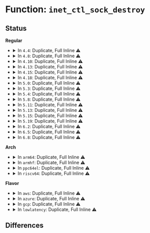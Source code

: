 # Function: <code>inet_ctl_sock_destroy</code>

## Status
<b>Regular</b>
<ul>
<li>
<details>
<summary>In <code>4.4</code>: Duplicate, Full Inline ⚠️</summary>

**Collision:** Static Duplication

**Inline:** Full

**Transformation:** False

**Instances:**

```
In net/ipv4/tcp_ipv4.c (ffffffff8177b8b0)
Location: include/net/inet_common.h:42
Inline: True
Inline callers:
  - net/ipv4/tcp_ipv4.c:tcp_sk_exit
```
```
In net/ipv4/icmp.c (ffffffff8178de40)
Location: include/net/inet_common.h:42
Inline: True
Inline callers:
  - net/ipv4/icmp.c:icmp_sk_exit
  - net/ipv4/icmp.c:icmp_sk_init
```
```
In net/ipv4/igmp.c (ffffffff8179576a)
Location: include/net/inet_common.h:42
Inline: True
Inline callers:
  - net/ipv4/igmp.c:igmp_net_exit
```
```
In net/ipv6/ndisc.c (ffffffff817de56c)
Location: include/net/inet_common.h:42
Inline: True
Inline callers:
  - net/ipv6/ndisc.c:ndisc_net_exit
```
```
In net/ipv6/icmp.c (ffffffff817e7448)
Location: include/net/inet_common.h:42
Inline: True
Inline callers:
  - net/ipv6/icmp.c:icmpv6_sk_exit
  - net/ipv6/icmp.c:icmpv6_sk_init
```
```
In net/ipv6/mcast.c (ffffffff817e97b4)
Location: include/net/inet_common.h:42
Inline: True
Inline callers:
  - net/ipv6/mcast.c:igmp6_net_exit
  - net/ipv6/mcast.c:igmp6_net_exit
  - net/ipv6/mcast.c:igmp6_net_init
  - net/ipv6/mcast.c:igmp6_net_init
```
```
In net/ipv6/tcp_ipv6.c (ffffffff817efbec)
Location: include/net/inet_common.h:42
Inline: True
Inline callers:
  - net/ipv6/tcp_ipv6.c:tcpv6_net_exit
```
</details>
</li>
<li>
<details>
<summary>In <code>4.8</code>: Duplicate, Full Inline ⚠️</summary>

**Collision:** Static Duplication

**Inline:** Full

**Transformation:** False

**Instances:**

```
In net/ipv4/tcp_ipv4.c (ffffffff817e9130)
Location: include/net/inet_common.h:47
Inline: True
Inline callers:
  - net/ipv4/tcp_ipv4.c:tcp_sk_exit
```
```
In net/ipv4/icmp.c (ffffffff817fb5d4)
Location: include/net/inet_common.h:47
Inline: True
Inline callers:
  - net/ipv4/icmp.c:icmp_sk_init
  - net/ipv4/icmp.c:icmp_sk_exit
```
```
In net/ipv4/igmp.c (ffffffff8180315a)
Location: include/net/inet_common.h:47
Inline: True
Inline callers:
  - net/ipv4/igmp.c:igmp_net_exit
```
```
In net/ipv6/ndisc.c (ffffffff8184c48c)
Location: include/net/inet_common.h:47
Inline: True
Inline callers:
  - net/ipv6/ndisc.c:ndisc_net_exit
```
```
In net/ipv6/icmp.c (ffffffff81855848)
Location: include/net/inet_common.h:47
Inline: True
Inline callers:
  - net/ipv6/icmp.c:icmpv6_sk_exit
  - net/ipv6/icmp.c:icmpv6_sk_init
```
```
In net/ipv6/mcast.c (ffffffff81858004)
Location: include/net/inet_common.h:47
Inline: True
Inline callers:
  - net/ipv6/mcast.c:igmp6_net_exit
  - net/ipv6/mcast.c:igmp6_net_exit
  - net/ipv6/mcast.c:igmp6_net_init
  - net/ipv6/mcast.c:igmp6_net_init
```
```
In net/ipv6/tcp_ipv6.c (ffffffff8185e7dc)
Location: include/net/inet_common.h:47
Inline: True
Inline callers:
  - net/ipv6/tcp_ipv6.c:tcpv6_net_exit
```
</details>
</li>
<li>
<details>
<summary>In <code>4.10</code>: Duplicate, Full Inline ⚠️</summary>

**Collision:** Static Duplication

**Inline:** Full

**Transformation:** False

**Instances:**

```
In net/ipv4/tcp_ipv4.c (ffffffff81819325)
Location: include/net/inet_common.h:47
Inline: True
Inline callers:
  - net/ipv4/tcp_ipv4.c:tcp_sk_exit
```
```
In net/ipv4/icmp.c (ffffffff8182c48f)
Location: include/net/inet_common.h:47
Inline: True
Inline callers:
  - net/ipv4/icmp.c:icmp_sk_init
  - net/ipv4/icmp.c:icmp_sk_exit
```
```
In net/ipv4/igmp.c (ffffffff818340fa)
Location: include/net/inet_common.h:47
Inline: True
Inline callers:
  - net/ipv4/igmp.c:igmp_net_exit
```
```
In net/ipv6/ndisc.c (ffffffff8187e35c)
Location: include/net/inet_common.h:47
Inline: True
Inline callers:
  - net/ipv6/ndisc.c:ndisc_net_exit
```
```
In net/ipv6/icmp.c (ffffffff8188753d)
Location: include/net/inet_common.h:47
Inline: True
Inline callers:
  - net/ipv6/icmp.c:icmpv6_sk_exit
  - net/ipv6/icmp.c:icmpv6_sk_init
```
```
In net/ipv6/mcast.c (ffffffff8188a0c4)
Location: include/net/inet_common.h:47
Inline: True
Inline callers:
  - net/ipv6/mcast.c:igmp6_net_exit
  - net/ipv6/mcast.c:igmp6_net_exit
  - net/ipv6/mcast.c:igmp6_net_init
  - net/ipv6/mcast.c:igmp6_net_init
```
```
In net/ipv6/tcp_ipv6.c (ffffffff8189091c)
Location: include/net/inet_common.h:47
Inline: True
Inline callers:
  - net/ipv6/tcp_ipv6.c:tcpv6_net_exit
```
</details>
</li>
<li>
<details>
<summary>In <code>4.13</code>: Duplicate, Full Inline ⚠️</summary>

**Collision:** Static Duplication

**Inline:** Full

**Transformation:** False

**Instances:**

```
In net/ipv4/tcp_ipv4.c (ffffffff81839a43)
Location: include/net/inet_common.h:48
Inline: True
Inline callers:
  - net/ipv4/tcp_ipv4.c:tcp_sk_exit
```
```
In net/ipv4/icmp.c (ffffffff8184d793)
Location: include/net/inet_common.h:48
Inline: True
Inline callers:
  - net/ipv4/icmp.c:icmp_sk_exit
```
```
In net/ipv4/igmp.c (ffffffff818556da)
Location: include/net/inet_common.h:48
Inline: True
Inline callers:
  - net/ipv4/igmp.c:igmp_net_exit
```
```
In net/ipv6/ndisc.c (ffffffff818a43ac)
Location: include/net/inet_common.h:48
Inline: True
Inline callers:
  - net/ipv6/ndisc.c:ndisc_net_exit
```
```
In net/ipv6/icmp.c (ffffffff818adaeb)
Location: include/net/inet_common.h:48
Inline: True
Inline callers:
  - net/ipv6/icmp.c:icmpv6_sk_exit
```
```
In net/ipv6/mcast.c (ffffffff818b00f4)
Location: include/net/inet_common.h:48
Inline: True
Inline callers:
  - net/ipv6/mcast.c:igmp6_net_exit
  - net/ipv6/mcast.c:igmp6_net_exit
  - net/ipv6/mcast.c:igmp6_net_init
  - net/ipv6/mcast.c:igmp6_net_init
```
```
In net/ipv6/tcp_ipv6.c (ffffffff818b6f0c)
Location: include/net/inet_common.h:48
Inline: True
Inline callers:
  - net/ipv6/tcp_ipv6.c:tcpv6_net_exit
```
</details>
</li>
<li>
<details>
<summary>In <code>4.15</code>: Duplicate, Full Inline ⚠️</summary>

**Collision:** Static Duplication

**Inline:** Full

**Transformation:** False

**Instances:**

```
In net/ipv4/tcp_ipv4.c (ffffffff818b920b)
Location: include/net/inet_common.h:49
Inline: True
Inline callers:
  - net/ipv4/tcp_ipv4.c:tcp_sk_exit
```
```
In net/ipv4/icmp.c (ffffffff818cd4c8)
Location: include/net/inet_common.h:49
Inline: True
Inline callers:
  - net/ipv4/icmp.c:icmp_sk_exit
```
```
In net/ipv4/igmp.c (ffffffff818d557a)
Location: include/net/inet_common.h:49
Inline: True
Inline callers:
  - net/ipv4/igmp.c:igmp_net_exit
```
```
In net/ipv6/ndisc.c (ffffffff81926d5c)
Location: include/net/inet_common.h:49
Inline: True
Inline callers:
  - net/ipv6/ndisc.c:ndisc_net_exit
```
```
In net/ipv6/icmp.c (ffffffff81930780)
Location: include/net/inet_common.h:49
Inline: True
Inline callers:
  - net/ipv6/icmp.c:icmpv6_sk_exit
```
```
In net/ipv6/mcast.c (ffffffff81932da4)
Location: include/net/inet_common.h:49
Inline: True
Inline callers:
  - net/ipv6/mcast.c:igmp6_net_exit
  - net/ipv6/mcast.c:igmp6_net_exit
  - net/ipv6/mcast.c:igmp6_net_init
  - net/ipv6/mcast.c:igmp6_net_init
```
```
In net/ipv6/tcp_ipv6.c (ffffffff81939d3c)
Location: include/net/inet_common.h:49
Inline: True
Inline callers:
  - net/ipv6/tcp_ipv6.c:tcpv6_net_exit
```
</details>
</li>
<li>
<details>
<summary>In <code>4.18</code>: Duplicate, Full Inline ⚠️</summary>

**Collision:** Static Duplication

**Inline:** Full

**Transformation:** False

**Instances:**

```
In net/ipv4/tcp_ipv4.c (ffffffff8190e60b)
Location: include/net/inet_common.h:51
Inline: True
Inline callers:
  - net/ipv4/tcp_ipv4.c:tcp_sk_exit
```
```
In net/ipv4/icmp.c (ffffffff819238a8)
Location: include/net/inet_common.h:51
Inline: True
Inline callers:
  - net/ipv4/icmp.c:icmp_sk_exit
```
```
In net/ipv4/igmp.c (ffffffff8192beda)
Location: include/net/inet_common.h:51
Inline: True
Inline callers:
  - net/ipv4/igmp.c:igmp_net_exit
```
```
In net/ipv6/ndisc.c (ffffffff8197f10c)
Location: include/net/inet_common.h:51
Inline: True
Inline callers:
  - net/ipv6/ndisc.c:ndisc_net_exit
```
```
In net/ipv6/icmp.c (ffffffff81989410)
Location: include/net/inet_common.h:51
Inline: True
Inline callers:
  - net/ipv6/icmp.c:icmpv6_sk_exit
```
```
In net/ipv6/mcast.c (ffffffff8198b851)
Location: include/net/inet_common.h:51
Inline: True
Inline callers:
  - net/ipv6/mcast.c:igmp6_net_exit
  - net/ipv6/mcast.c:igmp6_net_exit
  - net/ipv6/mcast.c:igmp6_net_init
  - net/ipv6/mcast.c:igmp6_net_init
```
```
In net/ipv6/tcp_ipv6.c (ffffffff81991fec)
Location: include/net/inet_common.h:51
Inline: True
Inline callers:
  - net/ipv6/tcp_ipv6.c:tcpv6_net_exit
```
</details>
</li>
<li>
<details>
<summary>In <code>5.0</code>: Duplicate, Full Inline ⚠️</summary>

**Collision:** Static Duplication

**Inline:** Full

**Transformation:** False

**Instances:**

```
In net/ipv4/tcp_ipv4.c (ffffffff8193c9fb)
Location: include/net/inet_common.h:53
Inline: True
Inline callers:
  - net/ipv4/tcp_ipv4.c:tcp_sk_exit
```
```
In net/ipv4/icmp.c (ffffffff81952698)
Location: include/net/inet_common.h:53
Inline: True
Inline callers:
  - net/ipv4/icmp.c:icmp_sk_exit
```
```
In net/ipv4/igmp.c (ffffffff8195b36a)
Location: include/net/inet_common.h:53
Inline: True
Inline callers:
  - net/ipv4/igmp.c:igmp_net_exit
```
```
In net/ipv6/ndisc.c (ffffffff819b56dc)
Location: include/net/inet_common.h:53
Inline: True
Inline callers:
  - net/ipv6/ndisc.c:ndisc_net_exit
```
```
In net/ipv6/icmp.c (ffffffff819bfd30)
Location: include/net/inet_common.h:53
Inline: True
Inline callers:
  - net/ipv6/icmp.c:icmpv6_sk_exit
```
```
In net/ipv6/mcast.c (ffffffff819c24f1)
Location: include/net/inet_common.h:53
Inline: True
Inline callers:
  - net/ipv6/mcast.c:igmp6_net_exit
  - net/ipv6/mcast.c:igmp6_net_exit
  - net/ipv6/mcast.c:igmp6_net_init
  - net/ipv6/mcast.c:igmp6_net_init
```
```
In net/ipv6/tcp_ipv6.c (ffffffff819c885c)
Location: include/net/inet_common.h:53
Inline: True
Inline callers:
  - net/ipv6/tcp_ipv6.c:tcpv6_net_exit
```
</details>
</li>
<li>
<details>
<summary>In <code>5.3</code>: Duplicate, Full Inline ⚠️</summary>

**Collision:** Static Duplication

**Inline:** Full

**Transformation:** False

**Instances:**

```
In net/ipv4/tcp_ipv4.c (ffffffff819a0e5d)
Location: include/net/inet_common.h:54
Inline: True
Inline callers:
  - net/ipv4/tcp_ipv4.c:tcp_sk_exit
```
```
In net/ipv4/icmp.c (ffffffff819b6f55)
Location: include/net/inet_common.h:54
Inline: True
Inline callers:
  - net/ipv4/icmp.c:icmp_sk_exit
```
```
In net/ipv4/igmp.c (ffffffff819c003a)
Location: include/net/inet_common.h:54
Inline: True
Inline callers:
  - net/ipv4/igmp.c:igmp_net_exit
```
```
In net/ipv6/ndisc.c (ffffffff81a241ac)
Location: include/net/inet_common.h:54
Inline: True
Inline callers:
  - net/ipv6/ndisc.c:ndisc_net_exit
```
```
In net/ipv6/icmp.c (ffffffff81a2ea05)
Location: include/net/inet_common.h:54
Inline: True
Inline callers:
  - net/ipv6/icmp.c:icmpv6_sk_exit
```
```
In net/ipv6/mcast.c (ffffffff81a312e1)
Location: include/net/inet_common.h:54
Inline: True
Inline callers:
  - net/ipv6/mcast.c:igmp6_net_exit
  - net/ipv6/mcast.c:igmp6_net_exit
  - net/ipv6/mcast.c:igmp6_net_init
  - net/ipv6/mcast.c:igmp6_net_init
```
```
In net/ipv6/tcp_ipv6.c (ffffffff81a371fc)
Location: include/net/inet_common.h:54
Inline: True
Inline callers:
  - net/ipv6/tcp_ipv6.c:tcpv6_net_exit
```
</details>
</li>
<li>
<details>
<summary>In <code>5.4</code>: Duplicate, Full Inline ⚠️</summary>

**Collision:** Static Duplication

**Inline:** Full

**Transformation:** False

**Instances:**

```
In net/ipv4/tcp_ipv4.c (ffffffff819d7a2d)
Location: include/net/inet_common.h:54
Inline: True
Inline callers:
  - net/ipv4/tcp_ipv4.c:tcp_sk_exit
```
```
In net/ipv4/icmp.c (ffffffff819edc55)
Location: include/net/inet_common.h:54
Inline: True
Inline callers:
  - net/ipv4/icmp.c:icmp_sk_exit
```
```
In net/ipv4/igmp.c (ffffffff819f6bda)
Location: include/net/inet_common.h:54
Inline: True
Inline callers:
  - net/ipv4/igmp.c:igmp_net_exit
```
```
In net/ipv6/ndisc.c (ffffffff81a5ac2c)
Location: include/net/inet_common.h:54
Inline: True
Inline callers:
  - net/ipv6/ndisc.c:ndisc_net_exit
```
```
In net/ipv6/icmp.c (ffffffff81a65555)
Location: include/net/inet_common.h:54
Inline: True
Inline callers:
  - net/ipv6/icmp.c:icmpv6_sk_exit
```
```
In net/ipv6/mcast.c (ffffffff81a67e31)
Location: include/net/inet_common.h:54
Inline: True
Inline callers:
  - net/ipv6/mcast.c:igmp6_net_exit
  - net/ipv6/mcast.c:igmp6_net_exit
  - net/ipv6/mcast.c:igmp6_net_init
  - net/ipv6/mcast.c:igmp6_net_init
```
```
In net/ipv6/tcp_ipv6.c (ffffffff81a6dd1c)
Location: include/net/inet_common.h:54
Inline: True
Inline callers:
  - net/ipv6/tcp_ipv6.c:tcpv6_net_exit
```
</details>
</li>
<li>
<details>
<summary>In <code>5.8</code>: Duplicate, Full Inline ⚠️</summary>

**Collision:** Static Duplication

**Inline:** Full

**Transformation:** False

**Instances:**

```
In net/ipv4/tcp_ipv4.c (ffffffff81ac4acf)
Location: include/net/inet_common.h:60
Inline: True
Inline callers:
  - net/ipv4/tcp_ipv4.c:tcp_sk_exit
```
```
In net/ipv4/icmp.c (ffffffff81adba55)
Location: include/net/inet_common.h:60
Inline: True
Inline callers:
  - net/ipv4/icmp.c:icmp_sk_exit
```
```
In net/ipv4/igmp.c (ffffffff81ae4e1a)
Location: include/net/inet_common.h:60
Inline: True
Inline callers:
  - net/ipv4/igmp.c:igmp_net_exit
```
```
In net/ipv6/ndisc.c (ffffffff81b5393c)
Location: include/net/inet_common.h:60
Inline: True
Inline callers:
  - net/ipv6/ndisc.c:ndisc_net_exit
```
```
In net/ipv6/icmp.c (ffffffff81b5dca5)
Location: include/net/inet_common.h:60
Inline: True
Inline callers:
  - net/ipv6/icmp.c:icmpv6_sk_exit
```
```
In net/ipv6/mcast.c (ffffffff81b60131)
Location: include/net/inet_common.h:60
Inline: True
Inline callers:
  - net/ipv6/mcast.c:igmp6_net_exit
  - net/ipv6/mcast.c:igmp6_net_exit
  - net/ipv6/mcast.c:igmp6_net_init
  - net/ipv6/mcast.c:igmp6_net_init
```
```
In net/ipv6/tcp_ipv6.c (ffffffff81b6701c)
Location: include/net/inet_common.h:60
Inline: True
Inline callers:
  - net/ipv6/tcp_ipv6.c:tcpv6_net_exit
```
</details>
</li>
<li>
<details>
<summary>In <code>5.11</code>: Duplicate, Full Inline ⚠️</summary>

**Collision:** Static Duplication

**Inline:** Full

**Transformation:** False

**Instances:**

```
In net/ipv4/tcp_ipv4.c (ffffffff81ad02df)
Location: include/net/inet_common.h:60
Inline: True
Inline callers:
  - net/ipv4/tcp_ipv4.c:tcp_sk_exit
```
```
In net/ipv4/icmp.c (ffffffff81ae8525)
Location: include/net/inet_common.h:60
Inline: True
Inline callers:
  - net/ipv4/icmp.c:icmp_sk_exit
```
```
In net/ipv4/igmp.c (ffffffff81af1cea)
Location: include/net/inet_common.h:60
Inline: True
Inline callers:
  - net/ipv4/igmp.c:igmp_net_exit
```
```
In net/ipv6/ndisc.c (ffffffff81b61ecc)
Location: include/net/inet_common.h:60
Inline: True
Inline callers:
  - net/ipv6/ndisc.c:ndisc_net_exit
```
```
In net/ipv6/icmp.c (ffffffff81b6c475)
Location: include/net/inet_common.h:60
Inline: True
Inline callers:
  - net/ipv6/icmp.c:icmpv6_sk_exit
```
```
In net/ipv6/mcast.c (ffffffff81b6e8a1)
Location: include/net/inet_common.h:60
Inline: True
Inline callers:
  - net/ipv6/mcast.c:igmp6_net_exit
  - net/ipv6/mcast.c:igmp6_net_exit
  - net/ipv6/mcast.c:igmp6_net_init
  - net/ipv6/mcast.c:igmp6_net_init
```
```
In net/ipv6/tcp_ipv6.c (ffffffff81b7557c)
Location: include/net/inet_common.h:60
Inline: True
Inline callers:
  - net/ipv6/tcp_ipv6.c:tcpv6_net_exit
```
</details>
</li>
<li>
<details>
<summary>In <code>5.13</code>: Duplicate, Full Inline ⚠️</summary>

**Collision:** Static Duplication

**Inline:** Full

**Transformation:** False

**Instances:**

```
In net/ipv4/tcp_ipv4.c (ffffffff81abb441)
Location: include/net/inet_common.h:62
Inline: True
Inline callers:
  - net/ipv4/tcp_ipv4.c:tcp_sk_exit
```
```
In net/ipv4/icmp.c (ffffffff81ad37ba)
Location: include/net/inet_common.h:62
Inline: True
Inline callers:
  - net/ipv4/icmp.c:icmp_sk_exit
```
```
In net/ipv4/igmp.c (ffffffff81add4da)
Location: include/net/inet_common.h:62
Inline: True
Inline callers:
  - net/ipv4/igmp.c:igmp_net_exit
```
```
In net/ipv6/ndisc.c (ffffffff81b5017c)
Location: include/net/inet_common.h:62
Inline: True
Inline callers:
  - net/ipv6/ndisc.c:ndisc_net_exit
```
```
In net/ipv6/icmp.c (ffffffff81b5a7ca)
Location: include/net/inet_common.h:62
Inline: True
Inline callers:
  - net/ipv6/icmp.c:icmpv6_sk_exit
```
```
In net/ipv6/mcast.c (ffffffff81b5cca1)
Location: include/net/inet_common.h:62
Inline: True
Inline callers:
  - net/ipv6/mcast.c:igmp6_net_exit
  - net/ipv6/mcast.c:igmp6_net_exit
  - net/ipv6/mcast.c:igmp6_net_init
  - net/ipv6/mcast.c:igmp6_net_init
```
```
In net/ipv6/tcp_ipv6.c (ffffffff81b6402c)
Location: include/net/inet_common.h:62
Inline: True
Inline callers:
  - net/ipv6/tcp_ipv6.c:tcpv6_net_exit
```
</details>
</li>
<li>
<details>
<summary>In <code>5.15</code>: Duplicate, Full Inline ⚠️</summary>

**Collision:** Static Duplication

**Inline:** Full

**Transformation:** False

**Instances:**

```
In net/ipv4/tcp_ipv4.c (ffffffff81b78799)
Location: include/net/inet_common.h:62
Inline: True
Inline callers:
  - net/ipv4/tcp_ipv4.c:tcp_sk_exit
```
```
In net/ipv4/icmp.c (ffffffff81b92432)
Location: include/net/inet_common.h:62
Inline: True
Inline callers:
  - net/ipv4/icmp.c:icmp_sk_exit
```
```
In net/ipv4/igmp.c (ffffffff81b9c94a)
Location: include/net/inet_common.h:62
Inline: True
Inline callers:
  - net/ipv4/igmp.c:igmp_net_exit
```
```
In net/ipv6/ndisc.c (ffffffff81c174dc)
Location: include/net/inet_common.h:62
Inline: True
Inline callers:
  - net/ipv6/ndisc.c:ndisc_net_exit
```
```
In net/ipv6/icmp.c (ffffffff81c21e02)
Location: include/net/inet_common.h:62
Inline: True
Inline callers:
  - net/ipv6/icmp.c:icmpv6_sk_exit
```
```
In net/ipv6/mcast.c (ffffffff81c244f1)
Location: include/net/inet_common.h:62
Inline: True
Inline callers:
  - net/ipv6/mcast.c:igmp6_net_exit
  - net/ipv6/mcast.c:igmp6_net_exit
  - net/ipv6/mcast.c:igmp6_net_init
  - net/ipv6/mcast.c:igmp6_net_init
```
```
In net/ipv6/tcp_ipv6.c (ffffffff81c2baec)
Location: include/net/inet_common.h:62
Inline: True
Inline callers:
  - net/ipv6/tcp_ipv6.c:tcpv6_net_exit
```
</details>
</li>
<li>
<details>
<summary>In <code>5.19</code>: Duplicate, Full Inline ⚠️</summary>

**Collision:** Static Duplication

**Inline:** Full

**Transformation:** False

**Instances:**

```
In net/ipv4/igmp.c (ffffffff81d2e98a)
Location: include/net/inet_common.h:62
Inline: True
Inline callers:
  - net/ipv4/igmp.c:igmp_net_exit
```
```
In net/ipv6/ndisc.c (ffffffff81db32fc)
Location: include/net/inet_common.h:62
Inline: True
Inline callers:
  - net/ipv6/ndisc.c:ndisc_net_exit
```
```
In net/ipv6/mcast.c (ffffffff81dc19c1)
Location: include/net/inet_common.h:62
Inline: True
Inline callers:
  - net/ipv6/mcast.c:igmp6_net_exit
  - net/ipv6/mcast.c:igmp6_net_exit
  - net/ipv6/mcast.c:igmp6_net_exit
  - net/ipv6/mcast.c:igmp6_net_exit
  - net/ipv6/mcast.c:igmp6_net_init
  - net/ipv6/mcast.c:igmp6_net_init
  - net/ipv6/mcast.c:igmp6_net_init
  - net/ipv6/mcast.c:igmp6_net_init
```
```
In net/ipv6/tcp_ipv6.c (ffffffff81dc902c)
Location: include/net/inet_common.h:62
Inline: True
Inline callers:
  - net/ipv6/tcp_ipv6.c:tcpv6_net_exit
```
</details>
</li>
<li>
<details>
<summary>In <code>6.2</code>: Duplicate, Full Inline ⚠️</summary>

**Collision:** Static Duplication

**Inline:** Full

**Transformation:** False

**Instances:**

```
In net/ipv4/igmp.c (ffffffff81ef697a)
Location: include/net/inet_common.h:68
Inline: True
Inline callers:
  - net/ipv4/igmp.c:igmp_net_exit
```
```
In net/ipv6/ndisc.c (ffffffff81f8291c)
Location: include/net/inet_common.h:68
Inline: True
Inline callers:
  - net/ipv6/ndisc.c:ndisc_net_exit
```
```
In net/ipv6/mcast.c (ffffffff81f922e1)
Location: include/net/inet_common.h:68
Inline: True
Inline callers:
  - net/ipv6/mcast.c:igmp6_net_exit
  - net/ipv6/mcast.c:igmp6_net_exit
  - net/ipv6/mcast.c:igmp6_net_exit
  - net/ipv6/mcast.c:igmp6_net_exit
  - net/ipv6/mcast.c:igmp6_net_init
  - net/ipv6/mcast.c:igmp6_net_init
  - net/ipv6/mcast.c:igmp6_net_init
  - net/ipv6/mcast.c:igmp6_net_init
```
```
In net/ipv6/tcp_ipv6.c (ffffffff81f99d2c)
Location: include/net/inet_common.h:68
Inline: True
Inline callers:
  - net/ipv6/tcp_ipv6.c:tcpv6_net_exit
```
</details>
</li>
<li>
<details>
<summary>In <code>6.5</code>: Duplicate, Full Inline ⚠️</summary>

**Collision:** Static Duplication

**Inline:** Full

**Transformation:** False

**Instances:**

```
In net/ipv4/igmp.c (ffffffff81f563ea)
Location: include/net/inet_common.h:69
Inline: True
Inline callers:
  - net/ipv4/igmp.c:igmp_net_exit
```
```
In net/ipv6/ndisc.c (ffffffff81fe2c2c)
Location: include/net/inet_common.h:69
Inline: True
Inline callers:
  - net/ipv6/ndisc.c:ndisc_net_exit
```
```
In net/ipv6/mcast.c (ffffffff81ff2c51)
Location: include/net/inet_common.h:69
Inline: True
Inline callers:
  - net/ipv6/mcast.c:igmp6_net_exit
  - net/ipv6/mcast.c:igmp6_net_exit
  - net/ipv6/mcast.c:igmp6_net_exit
  - net/ipv6/mcast.c:igmp6_net_exit
  - net/ipv6/mcast.c:igmp6_net_init
  - net/ipv6/mcast.c:igmp6_net_init
  - net/ipv6/mcast.c:igmp6_net_init
  - net/ipv6/mcast.c:igmp6_net_init
```
```
In net/ipv6/tcp_ipv6.c (ffffffff81ffa6fc)
Location: include/net/inet_common.h:69
Inline: True
Inline callers:
  - net/ipv6/tcp_ipv6.c:tcpv6_net_exit
```
</details>
</li>
<li>
<details>
<summary>In <code>6.8</code>: Duplicate, Full Inline ⚠️</summary>

**Collision:** Static Duplication

**Inline:** Full

**Transformation:** False

**Instances:**

```
In net/ipv4/igmp.c (ffffffff8201c88a)
Location: include/net/inet_common.h:71
Inline: True
Inline callers:
  - net/ipv4/igmp.c:igmp_net_exit
```
```
In net/ipv6/ndisc.c (ffffffff820b0b4c)
Location: include/net/inet_common.h:71
Inline: True
Inline callers:
  - net/ipv6/ndisc.c:ndisc_net_exit
```
```
In net/ipv6/mcast.c (ffffffff820c08e1)
Location: include/net/inet_common.h:71
Inline: True
Inline callers:
  - net/ipv6/mcast.c:igmp6_net_exit
  - net/ipv6/mcast.c:igmp6_net_exit
  - net/ipv6/mcast.c:igmp6_net_exit
  - net/ipv6/mcast.c:igmp6_net_exit
  - net/ipv6/mcast.c:igmp6_net_init
  - net/ipv6/mcast.c:igmp6_net_init
  - net/ipv6/mcast.c:igmp6_net_init
  - net/ipv6/mcast.c:igmp6_net_init
```
```
In net/ipv6/tcp_ipv6.c (ffffffff820c83ec)
Location: include/net/inet_common.h:71
Inline: True
Inline callers:
  - net/ipv6/tcp_ipv6.c:tcpv6_net_exit
```
</details>
</li>
</ul>
<b>Arch</b>
<ul>
<li>
<details>
<summary>In <code>arm64</code>: Duplicate, Full Inline ⚠️</summary>

**Collision:** Static Duplication

**Inline:** Full

**Transformation:** False

**Instances:**

```
In net/ipv4/tcp_ipv4.c (ffff800010c8a8f4)
Location: include/net/inet_common.h:54
Inline: True
Inline callers:
  - net/ipv4/tcp_ipv4.c:tcp_sk_exit
```
```
In net/ipv4/icmp.c (ffff800010ca37b4)
Location: include/net/inet_common.h:54
Inline: True
Inline callers:
  - net/ipv4/icmp.c:icmp_sk_exit
```
```
In net/ipv4/igmp.c (ffff800010cad704)
Location: include/net/inet_common.h:54
Inline: True
Inline callers:
  - net/ipv4/igmp.c:igmp_net_exit
```
```
In net/ipv6/ndisc.c (ffff800010d1ffb4)
Location: include/net/inet_common.h:54
Inline: True
Inline callers:
  - net/ipv6/ndisc.c:ndisc_net_exit
```
```
In net/ipv6/icmp.c (ffff800010d2b50c)
Location: include/net/inet_common.h:54
Inline: True
Inline callers:
  - net/ipv6/icmp.c:icmpv6_sk_exit
```
```
In net/ipv6/mcast.c (ffff800010d2dcb4)
Location: include/net/inet_common.h:54
Inline: True
Inline callers:
  - net/ipv6/mcast.c:igmp6_net_exit
  - net/ipv6/mcast.c:igmp6_net_exit
  - net/ipv6/mcast.c:igmp6_net_init
  - net/ipv6/mcast.c:igmp6_net_init
```
```
In net/ipv6/tcp_ipv6.c (ffff800010d364cc)
Location: include/net/inet_common.h:54
Inline: True
Inline callers:
  - net/ipv6/tcp_ipv6.c:tcpv6_net_exit
```
</details>
</li>
<li>
<details>
<summary>In <code>armhf</code>: Duplicate, Full Inline ⚠️</summary>

**Collision:** Static Duplication

**Inline:** Full

**Transformation:** False

**Instances:**

```
In net/ipv4/tcp_ipv4.c (c0d9aa5c)
Location: include/net/inet_common.h:54
Inline: True
Inline callers:
  - net/ipv4/tcp_ipv4.c:tcp_sk_exit
```
```
In net/ipv4/icmp.c (c0db0488)
Location: include/net/inet_common.h:54
Inline: True
Inline callers:
  - net/ipv4/icmp.c:icmp_sk_exit
```
```
In net/ipv4/igmp.c (c0dba608)
Location: include/net/inet_common.h:54
Inline: True
Inline callers:
  - net/ipv4/igmp.c:igmp_net_exit
```
```
In net/ipv6/ndisc.c (c0e24b6c)
Location: include/net/inet_common.h:54
Inline: True
Inline callers:
  - net/ipv6/ndisc.c:ndisc_net_exit
```
```
In net/ipv6/icmp.c (c0e2f194)
Location: include/net/inet_common.h:54
Inline: True
Inline callers:
  - net/ipv6/icmp.c:icmpv6_sk_exit
```
```
In net/ipv6/mcast.c (c0e31b98)
Location: include/net/inet_common.h:54
Inline: True
Inline callers:
  - net/ipv6/mcast.c:igmp6_net_exit
  - net/ipv6/mcast.c:igmp6_net_exit
  - net/ipv6/mcast.c:igmp6_net_init
  - net/ipv6/mcast.c:igmp6_net_init
```
```
In net/ipv6/tcp_ipv6.c (c0e39408)
Location: include/net/inet_common.h:54
Inline: True
Inline callers:
  - net/ipv6/tcp_ipv6.c:tcpv6_net_exit
```
</details>
</li>
<li>
<details>
<summary>In <code>ppc64el</code>: Duplicate, Full Inline ⚠️</summary>

**Collision:** Static Duplication

**Inline:** Full

**Transformation:** False

**Instances:**

```
In net/ipv4/tcp_ipv4.c (c000000000d990d4)
Location: include/net/inet_common.h:54
Inline: True
Inline callers:
  - net/ipv4/tcp_ipv4.c:tcp_sk_exit
```
```
In net/ipv4/icmp.c (c000000000db6fdc)
Location: include/net/inet_common.h:54
Inline: True
Inline callers:
  - net/ipv4/icmp.c:icmp_sk_exit
```
```
In net/ipv4/igmp.c (c000000000dc3d20)
Location: include/net/inet_common.h:54
Inline: True
Inline callers:
  - net/ipv4/igmp.c:igmp_net_exit
```
```
In net/ipv6/ndisc.c (c000000000e4e754)
Location: include/net/inet_common.h:54
Inline: True
Inline callers:
  - net/ipv6/ndisc.c:ndisc_net_exit
```
```
In net/ipv6/icmp.c (c000000000e5c94c)
Location: include/net/inet_common.h:54
Inline: True
Inline callers:
  - net/ipv6/icmp.c:icmpv6_sk_exit
```
```
In net/ipv6/mcast.c (c000000000e5fa34)
Location: include/net/inet_common.h:54
Inline: True
Inline callers:
  - net/ipv6/mcast.c:igmp6_net_exit
  - net/ipv6/mcast.c:igmp6_net_exit
  - net/ipv6/mcast.c:igmp6_net_init
  - net/ipv6/mcast.c:igmp6_net_init
```
```
In net/ipv6/tcp_ipv6.c (c000000000e68ab4)
Location: include/net/inet_common.h:54
Inline: True
Inline callers:
  - net/ipv6/tcp_ipv6.c:tcpv6_net_exit
```
</details>
</li>
<li>
<details>
<summary>In <code>riscv64</code>: Duplicate, Full Inline ⚠️</summary>

**Collision:** Static Duplication

**Inline:** Full

**Transformation:** False

**Instances:**

```
In net/ipv4/tcp_ipv4.c (ffffffe0007ebaf8)
Location: include/net/inet_common.h:54
Inline: True
Inline callers:
  - net/ipv4/tcp_ipv4.c:tcp_sk_exit
```
```
In net/ipv4/icmp.c (ffffffe0007ff61a)
Location: include/net/inet_common.h:54
Inline: True
Inline callers:
  - net/ipv4/icmp.c:icmp_sk_exit
```
```
In net/ipv4/igmp.c (ffffffe000807b52)
Location: include/net/inet_common.h:54
Inline: True
Inline callers:
  - net/ipv4/igmp.c:igmp_net_exit
```
```
In net/ipv6/ndisc.c (ffffffe000862110)
Location: include/net/inet_common.h:54
Inline: True
Inline callers:
  - net/ipv6/ndisc.c:ndisc_net_exit
```
```
In net/ipv6/icmp.c (ffffffe00086b754)
Location: include/net/inet_common.h:54
Inline: True
Inline callers:
  - net/ipv6/icmp.c:icmpv6_sk_exit
```
```
In net/ipv6/mcast.c (ffffffe00086dd10)
Location: include/net/inet_common.h:54
Inline: True
Inline callers:
  - net/ipv6/mcast.c:igmp6_net_exit
  - net/ipv6/mcast.c:igmp6_net_exit
  - net/ipv6/mcast.c:igmp6_net_init
  - net/ipv6/mcast.c:igmp6_net_init
```
```
In net/ipv6/tcp_ipv6.c (ffffffe000873b22)
Location: include/net/inet_common.h:54
Inline: True
Inline callers:
  - net/ipv6/tcp_ipv6.c:tcpv6_net_exit
```
</details>
</li>
</ul>
<b>Flavor</b>
<ul>
<li>
<details>
<summary>In <code>aws</code>: Duplicate, Full Inline ⚠️</summary>

**Collision:** Static Duplication

**Inline:** Full

**Transformation:** False

**Instances:**

```
In net/ipv4/tcp_ipv4.c (ffffffff8197789d)
Location: include/net/inet_common.h:54
Inline: True
Inline callers:
  - net/ipv4/tcp_ipv4.c:tcp_sk_exit
```
```
In net/ipv4/icmp.c (ffffffff8198d9f5)
Location: include/net/inet_common.h:54
Inline: True
Inline callers:
  - net/ipv4/icmp.c:icmp_sk_exit
```
```
In net/ipv4/igmp.c (ffffffff8199697a)
Location: include/net/inet_common.h:54
Inline: True
Inline callers:
  - net/ipv4/igmp.c:igmp_net_exit
```
```
In net/ipv6/ndisc.c (ffffffff819fa2bc)
Location: include/net/inet_common.h:54
Inline: True
Inline callers:
  - net/ipv6/ndisc.c:ndisc_net_exit
```
```
In net/ipv6/icmp.c (ffffffff81a04be5)
Location: include/net/inet_common.h:54
Inline: True
Inline callers:
  - net/ipv6/icmp.c:icmpv6_sk_exit
```
```
In net/ipv6/mcast.c (ffffffff81a074c1)
Location: include/net/inet_common.h:54
Inline: True
Inline callers:
  - net/ipv6/mcast.c:igmp6_net_exit
  - net/ipv6/mcast.c:igmp6_net_exit
  - net/ipv6/mcast.c:igmp6_net_init
  - net/ipv6/mcast.c:igmp6_net_init
```
```
In net/ipv6/tcp_ipv6.c (ffffffff81a0d3ac)
Location: include/net/inet_common.h:54
Inline: True
Inline callers:
  - net/ipv6/tcp_ipv6.c:tcpv6_net_exit
```
</details>
</li>
<li>
<details>
<summary>In <code>azure</code>: Duplicate, Full Inline ⚠️</summary>

**Collision:** Static Duplication

**Inline:** Full

**Transformation:** False

**Instances:**

```
In net/ipv4/tcp_ipv4.c (ffffffff8193135d)
Location: include/net/inet_common.h:54
Inline: True
Inline callers:
  - net/ipv4/tcp_ipv4.c:tcp_sk_exit
```
```
In net/ipv4/icmp.c (ffffffff819474b5)
Location: include/net/inet_common.h:54
Inline: True
Inline callers:
  - net/ipv4/icmp.c:icmp_sk_exit
```
```
In net/ipv4/igmp.c (ffffffff8195043a)
Location: include/net/inet_common.h:54
Inline: True
Inline callers:
  - net/ipv4/igmp.c:igmp_net_exit
```
```
In net/ipv6/ndisc.c (ffffffff819b707c)
Location: include/net/inet_common.h:54
Inline: True
Inline callers:
  - net/ipv6/ndisc.c:ndisc_net_exit
```
```
In net/ipv6/icmp.c (ffffffff819c19a5)
Location: include/net/inet_common.h:54
Inline: True
Inline callers:
  - net/ipv6/icmp.c:icmpv6_sk_exit
```
```
In net/ipv6/mcast.c (ffffffff819c4281)
Location: include/net/inet_common.h:54
Inline: True
Inline callers:
  - net/ipv6/mcast.c:igmp6_net_exit
  - net/ipv6/mcast.c:igmp6_net_exit
  - net/ipv6/mcast.c:igmp6_net_init
  - net/ipv6/mcast.c:igmp6_net_init
```
```
In net/ipv6/tcp_ipv6.c (ffffffff819ca16c)
Location: include/net/inet_common.h:54
Inline: True
Inline callers:
  - net/ipv6/tcp_ipv6.c:tcpv6_net_exit
```
</details>
</li>
<li>
<details>
<summary>In <code>gcp</code>: Duplicate, Full Inline ⚠️</summary>

**Collision:** Static Duplication

**Inline:** Full

**Transformation:** False

**Instances:**

```
In net/ipv4/tcp_ipv4.c (ffffffff819e206d)
Location: include/net/inet_common.h:54
Inline: True
Inline callers:
  - net/ipv4/tcp_ipv4.c:tcp_sk_exit
```
```
In net/ipv4/icmp.c (ffffffff819f8295)
Location: include/net/inet_common.h:54
Inline: True
Inline callers:
  - net/ipv4/icmp.c:icmp_sk_exit
```
```
In net/ipv4/igmp.c (ffffffff81a0121a)
Location: include/net/inet_common.h:54
Inline: True
Inline callers:
  - net/ipv4/igmp.c:igmp_net_exit
```
```
In net/ipv6/ndisc.c (ffffffff81a64d3c)
Location: include/net/inet_common.h:54
Inline: True
Inline callers:
  - net/ipv6/ndisc.c:ndisc_net_exit
```
```
In net/ipv6/icmp.c (ffffffff81a6f665)
Location: include/net/inet_common.h:54
Inline: True
Inline callers:
  - net/ipv6/icmp.c:icmpv6_sk_exit
```
```
In net/ipv6/mcast.c (ffffffff81a71f41)
Location: include/net/inet_common.h:54
Inline: True
Inline callers:
  - net/ipv6/mcast.c:igmp6_net_exit
  - net/ipv6/mcast.c:igmp6_net_exit
  - net/ipv6/mcast.c:igmp6_net_init
  - net/ipv6/mcast.c:igmp6_net_init
```
```
In net/ipv6/tcp_ipv6.c (ffffffff81a77e2c)
Location: include/net/inet_common.h:54
Inline: True
Inline callers:
  - net/ipv6/tcp_ipv6.c:tcpv6_net_exit
```
</details>
</li>
<li>
<details>
<summary>In <code>lowlatency</code>: Duplicate, Full Inline ⚠️</summary>

**Collision:** Static Duplication

**Inline:** Full

**Transformation:** False

**Instances:**

```
In net/ipv4/tcp_ipv4.c (ffffffff819ebdbd)
Location: include/net/inet_common.h:54
Inline: True
Inline callers:
  - net/ipv4/tcp_ipv4.c:tcp_sk_exit
```
```
In net/ipv4/icmp.c (ffffffff81a02595)
Location: include/net/inet_common.h:54
Inline: True
Inline callers:
  - net/ipv4/icmp.c:icmp_sk_exit
```
```
In net/ipv4/igmp.c (ffffffff81a0b70a)
Location: include/net/inet_common.h:54
Inline: True
Inline callers:
  - net/ipv4/igmp.c:igmp_net_exit
```
```
In net/ipv6/ndisc.c (ffffffff81a7126c)
Location: include/net/inet_common.h:54
Inline: True
Inline callers:
  - net/ipv6/ndisc.c:ndisc_net_exit
```
```
In net/ipv6/icmp.c (ffffffff81a7bc95)
Location: include/net/inet_common.h:54
Inline: True
Inline callers:
  - net/ipv6/icmp.c:icmpv6_sk_exit
```
```
In net/ipv6/mcast.c (ffffffff81a7e571)
Location: include/net/inet_common.h:54
Inline: True
Inline callers:
  - net/ipv6/mcast.c:igmp6_net_exit
  - net/ipv6/mcast.c:igmp6_net_exit
  - net/ipv6/mcast.c:igmp6_net_init
  - net/ipv6/mcast.c:igmp6_net_init
```
```
In net/ipv6/tcp_ipv6.c (ffffffff81a8459c)
Location: include/net/inet_common.h:54
Inline: True
Inline callers:
  - net/ipv6/tcp_ipv6.c:tcpv6_net_exit
```
</details>
</li>
</ul>

## Differences
